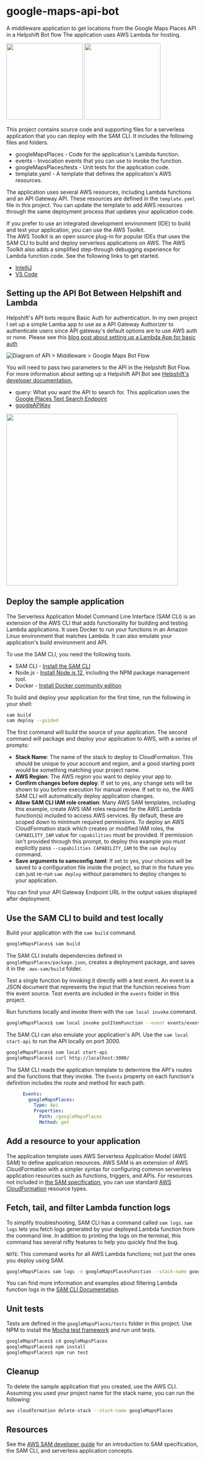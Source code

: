 # google-maps-api-bot
A middleware application to get locations from the Google Maps Places API in a Helpshift Bot flow The application uses AWS Lambda for hosting. 

<img src="https://helpshift-static-assets.s3-us-west-1.amazonaws.com/google-maps-api-step-1.png" width="200">
<img src="https://helpshift-static-assets.s3-us-west-1.amazonaws.com/google-maps-api-step-2.png" width="200">

This project contains source code and supporting files for a serverless application that you can deploy with the SAM CLI. It includes the following files and folders.

- googleMapsPlaces - Code for the application's Lambda function.
- events - Invocation events that you can use to invoke the function.
- googleMapsPlaces/tests - Unit tests for the application code. 
- template.yaml - A template that defines the application's AWS resources.

The application uses several AWS resources, including Lambda functions and an API Gateway API. These resources are defined in the `template.yaml` file in this project. You can update the template to add AWS resources through the same deployment process that updates your application code.

If you prefer to use an integrated development environment (IDE) to build and test your application, you can use the AWS Toolkit.  
The AWS Toolkit is an open source plug-in for popular IDEs that uses the SAM CLI to build and deploy serverless applications on AWS. The AWS Toolkit also adds a simplified step-through debugging experience for Lambda function code. See the following links to get started.

* [IntelliJ](https://docs.aws.amazon.com/toolkit-for-jetbrains/latest/userguide/welcome.html)
* [VS Code](https://docs.aws.amazon.com/toolkit-for-vscode/latest/userguide/welcome.html)


## Setting up the API Bot Between Helpshift and Lambda

Helpshift's API bots require Basic Auth for authentication. In my own project I set up a simple Lamba app to use as a API Gateway Authorizer to authenticate users since API gateway's default options are to use AWS auth or none. Please see this [blog post about setting up a Lambda App for basic auth](https://medium.com/@Da_vidgf/http-basic-auth-with-api-gateway-and-serverless-5ae14ad0a270)

![Diagram of API > Middleware > Google Maps Bot Flow](https://helpshift-static-assets.s3-us-west-1.amazonaws.com/GoogleMaps.jpg)

You will need to pass two parameters to the API in the Helpshift Bot Flow. For more information about setting up a Helpshift API Bot see [Helpshift's developer documentation.](https://developers.helpshift.com/custom-bots-api/getting-started/)
* query: What you want the API to search for. This application uses the [Google Places Text Search Endpoint](https://developers.google.com/places/web-service/search#TextSearchRequests)
* [googleAPIKey](https://developers.google.com/maps/documentation/javascript/get-api-key)

<img src="https://helpshift-static-assets.s3-us-west-1.amazonaws.com/google-maps-api-setup.png" width="450">

## Deploy the sample application

The Serverless Application Model Command Line Interface (SAM CLI) is an extension of the AWS CLI that adds functionality for building and testing Lambda applications. It uses Docker to run your functions in an Amazon Linux environment that matches Lambda. It can also emulate your application's build environment and API.

To use the SAM CLI, you need the following tools.

* SAM CLI - [Install the SAM CLI](https://docs.aws.amazon.com/serverless-application-model/latest/developerguide/serverless-sam-cli-install.html)
* Node.js - [Install Node.js 12](https://nodejs.org/en/), including the NPM package management tool.
* Docker - [Install Docker community edition](https://hub.docker.com/search/?type=edition&offering=community)

To build and deploy your application for the first time, run the following in your shell:

```bash
sam build
sam deploy --guided
```

The first command will build the source of your application. The second command will package and deploy your application to AWS, with a series of prompts:

* **Stack Name**: The name of the stack to deploy to CloudFormation. This should be unique to your account and region, and a good starting point would be something matching your project name.
* **AWS Region**: The AWS region you want to deploy your app to.
* **Confirm changes before deploy**: If set to yes, any change sets will be shown to you before execution for manual review. If set to no, the AWS SAM CLI will automatically deploy application changes.
* **Allow SAM CLI IAM role creation**: Many AWS SAM templates, including this example, create AWS IAM roles required for the AWS Lambda function(s) included to access AWS services. By default, these are scoped down to minimum required permissions. To deploy an AWS CloudFormation stack which creates or modified IAM roles, the `CAPABILITY_IAM` value for `capabilities` must be provided. If permission isn't provided through this prompt, to deploy this example you must explicitly pass `--capabilities CAPABILITY_IAM` to the `sam deploy` command.
* **Save arguments to samconfig.toml**: If set to yes, your choices will be saved to a configuration file inside the project, so that in the future you can just re-run `sam deploy` without parameters to deploy changes to your application.

You can find your API Gateway Endpoint URL in the output values displayed after deployment.

## Use the SAM CLI to build and test locally

Build your application with the `sam build` command.

```bash
googleMapsPlaces$ sam build
```

The SAM CLI installs dependencies defined in `googleMapsPlaces/package.json`, creates a deployment package, and saves it in the `.aws-sam/build` folder.

Test a single function by invoking it directly with a test event. An event is a JSON document that represents the input that the function receives from the event source. Test events are included in the `events` folder in this project.

Run functions locally and invoke them with the `sam local invoke` command.

```bash
googleMapsPlaces$ sam local invoke putItemFunction --event events/event.json
```

The SAM CLI can also emulate your application's API. Use the `sam local start-api` to run the API locally on port 3000.

```bash
googleMapsPlaces$ sam local start-api
googleMapsPlaces$ curl http://localhost:3000/
```

The SAM CLI reads the application template to determine the API's routes and the functions that they invoke. The `Events` property on each function's definition includes the route and method for each path.

```yaml
      Events:
        googleMapsPlaces:
          Type: Api
          Properties:
            Path: /googleMapsPlaces
            Method: get
```

## Add a resource to your application
The application template uses AWS Serverless Application Model (AWS SAM) to define application resources. AWS SAM is an extension of AWS CloudFormation with a simpler syntax for configuring common serverless application resources such as functions, triggers, and APIs. For resources not included in [the SAM specification](https://github.com/awslabs/serverless-application-model/blob/master/versions/2016-10-31.md), you can use standard [AWS CloudFormation](https://docs.aws.amazon.com/AWSCloudFormation/latest/UserGuide/aws-template-resource-type-ref.html) resource types.

## Fetch, tail, and filter Lambda function logs

To simplify troubleshooting, SAM CLI has a command called `sam logs`. `sam logs` lets you fetch logs generated by your deployed Lambda function from the command line. In addition to printing the logs on the terminal, this command has several nifty features to help you quickly find the bug.

`NOTE`: This command works for all AWS Lambda functions; not just the ones you deploy using SAM.

```bash
googleMapsPlaces sam logs -n googleMapsPlacesFunction --stack-name googleMapsPlaces --tail
```

You can find more information and examples about filtering Lambda function logs in the [SAM CLI Documentation](https://docs.aws.amazon.com/serverless-application-model/latest/developerguide/serverless-sam-cli-logging.html).

## Unit tests

Tests are defined in the `googleMapsPlaces/tests` folder in this project. Use NPM to install the [Mocha test framework](https://mochajs.org/) and run unit tests.

```bash
googleMapsPlaces$ cd googleMapsPlaces
googleMapsPlaces$ npm install
googleMapsPlaces$ npm run test
```

## Cleanup

To delete the sample application that you created, use the AWS CLI. Assuming you used your project name for the stack name, you can run the following:

```bash
aws cloudformation delete-stack --stack-name googleMapsPlaces
```

## Resources

See the [AWS SAM developer guide](https://docs.aws.amazon.com/serverless-application-model/latest/developerguide/what-is-sam.html) for an introduction to SAM specification, the SAM CLI, and serverless application concepts.
